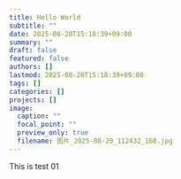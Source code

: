 ```yaml
---
title: Hello World
subtitle: ""
date: 2025-08-20T15:18:39+09:00
summary: ""
draft: false
featured: false
authors: []
lastmod: 2025-08-20T15:18:39+09:00
tags: []
categories: []
projects: []
image:
  caption: ""
  focal_point: ""
  preview_only: true
  filename: 图片_2025-08-20_112432_168.jpg
---
```

This is test 01
